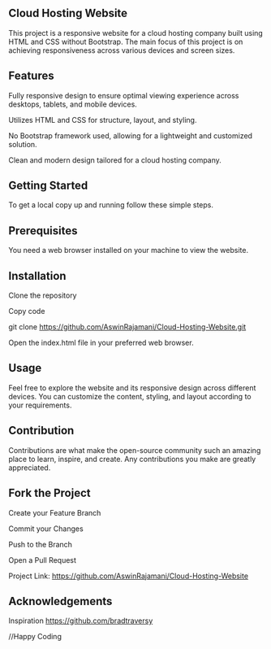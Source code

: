 Cloud Hosting Website
-----------------------------
This project is a responsive website for a cloud hosting company built using HTML and CSS without Bootstrap. The main focus of this project is on achieving responsiveness across various devices and screen sizes.

Features
--------
Fully responsive design to ensure optimal viewing experience across desktops, tablets, and mobile devices.

Utilizes HTML and CSS for structure, layout, and styling.

No Bootstrap framework used, allowing for a lightweight and customized solution.

Clean and modern design tailored for a cloud hosting company.

Getting Started
---------------
To get a local copy up and running follow these simple steps.

Prerequisites
-------------
You need a web browser installed on your machine to view the website.

Installation
------------
Clone the repository

Copy code

git clone https://github.com/AswinRajamani/Cloud-Hosting-Website.git

Open the index.html file in your preferred web browser.

Usage
-----
Feel free to explore the website and its responsive design across different devices. You can customize the content, styling, and layout according to your requirements.

Contribution
------------
Contributions are what make the open-source community such an amazing place to learn, inspire, and create. Any contributions you make are greatly appreciated.

Fork the Project
----------------
Create your Feature Branch 

Commit your Changes

Push to the Branch 

Open a Pull Request

Project Link: https://github.com/AswinRajamani/Cloud-Hosting-Website

Acknowledgements
----------------
Inspiration https://github.com/bradtraversy

//Happy Coding

